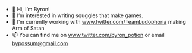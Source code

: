 - 👋 Hi, I’m Byron!
- 👀 I’m interested in writing squggles that make games.
- 🌱 I’m currently working with www.twitter.com/TeamLudophoria making Arm of Satan
- 📫 You can find me on www.twitter.com/byron_potion or email bypossum@gmail.com
